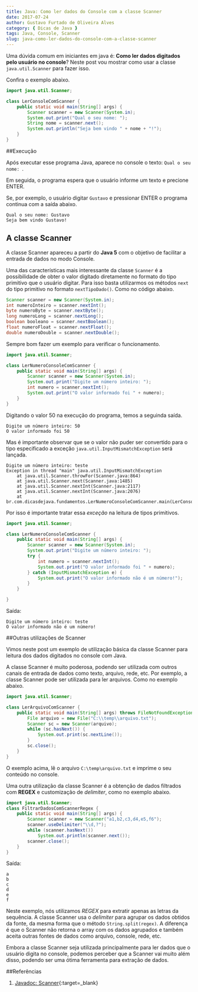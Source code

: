 ```yaml
---
title: Java: Como ler dados do Console com a classe Scanner
date: 2017-07-24
author: Gustavo Furtado de Oliveira Alves
category: { Dicas de Java }
tags: Java, Console, Scanner
slug: java-como-ler-dados-do-console-com-a-classe-scanner
---
```


Uma dúvida comum em iniciantes em java é:
**Como ler dados digitados pelo usuário no console**?
Neste post vou mostrar como usar a classe `java.util.Scanner` para fazer isso.

Confira o exemplo abaixo.

```java
import java.util.Scanner;

class LerConsoleComScanner {
	public static void main(String[] args) {
		Scanner scanner = new Scanner(System.in);
		System.out.print("Qual o seu nome: ");
		String nome = scanner.next();
		System.out.println("Seja bem vindo " + nome + "!");
	}
}
```

##Execução

Após executar esse programa Java, aparece no console o texto: `Qual o seu nome: `. 

Em seguida, o programa espera que o usuário informe um texto e precione ENTER.

Se, por exemplo, o usuário digitar `Gustavo` e pressionar ENTER
o programa continua com a saída abaixo.
 
```
Qual o seu nome: Gustavo
Seja bem vindo Gustavo!
```

## A classe Scanner

A classe Scanner apareceu a partir do **Java 5**
com o objetivo de facilitar a entrada de dados no modo Console.

Uma das características mais interessante da classe `Scanner`
é a possibilidade de obter o valor digitado diretamente
no formato do tipo primitivo que o usuário digitar.
Para isso basta utilizarmos os métodos `next` do tipo primitivo
no formato `nextTipoDado()`. Como no código abaixo.

```java
Scanner scanner = new Scanner(System.in);
int numeroInteiro = scanner.nextInt();
byte numeroByte = scanner.nextByte();
long numeroLong = scanner.nextLong();
boolean booleano = scanner.nextBoolean();
float numeroFloat = scanner.nextFloat();
double numeroDouble = scanner.nextDouble();
```

Sempre bom fazer um exemplo para verificar o funcionamento.

```java
import java.util.Scanner;

class LerNumeroConsoleComScanner {
	public static void main(String[] args) {
		Scanner scanner = new Scanner(System.in);
		System.out.print("Digite um número inteiro: ");
		int numero = scanner.nextInt();
		System.out.print("O valor informado foi " + numero);
	}
}
```

Digitando o valor 50 na execução do programa, temos a seguinda saída.

```
Digite um número inteiro: 50
O valor informado foi 50
```

Mas é importante observar que se o valor não puder ser convertido para o tipo
especificado a exceção `java.util.InputMismatchException` será lançada.

```
Digite um número inteiro: teste
Exception in thread "main" java.util.InputMismatchException
	at java.util.Scanner.throwFor(Scanner.java:864)
	at java.util.Scanner.next(Scanner.java:1485)
	at java.util.Scanner.nextInt(Scanner.java:2117)
	at java.util.Scanner.nextInt(Scanner.java:2076)
	at br.com.dicasdejava.fundamentos.LerNumeroConsoleComScanner.main(LerConsoleComScanner.java:21)
```

Por isso é importante tratar essa _exceção_ na leitura de tipos primitivos.

```java
import java.util.Scanner;

class LerNumeroConsoleComScanner {
	public static void main(String[] args) {
		Scanner scanner = new Scanner(System.in);
		System.out.print("Digite um número inteiro: ");
		try {
			int numero = scanner.nextInt();
			System.out.print("O valor informado foi " + numero);
		} catch (InputMismatchException e) {
			System.out.print("O valor informado não é um número!");
		}
	}

}
```

Saída:

```
Digite um número inteiro: teste
O valor informado não é um número!
```

##Outras utilizações de Scanner

Vimos neste post um exemplo de utilização básica da classe Scanner
para leitura dos dados digitados no console com Java.

A classe Scanner é muito poderosa, podendo ser utilizada com outros
canais de entrada de dados como texto, arquivo, rede, etc.
Por exemplo, a classe Scanner pode ser utilizada para ler arquivos.
Como no exemplo abaixo.

```java
import java.util.Scanner;

class LerArquivoComScanner {
	public static void main(String[] args) throws FileNotFoundException {
		File arquivo = new File("C:\\temp\\arquivo.txt");
		Scanner sc = new Scanner(arquivo);
		while (sc.hasNext()) {
			System.out.print(sc.nextLine());
		}
		sc.close();
	}
}
```

O exemplo acima, lê o arquivo `C:\temp\arquivo.txt` e imprime o seu
conteúdo no console.

Uma outra utilização da classe Scanner é a obtenção de dados filtrados
com **REGEX** e customização de _delimiter_, como no exemplo abaixo.

```java
import java.util.Scanner;
class FiltrarDadosComScannerRegex {
	public static void main(String[] args) {
		Scanner scanner = new Scanner("a1,b2,c3,d4,e5,f6");
		scanner.useDelimiter("\\d,?");
		while (scanner.hasNext())
			System.out.println(scanner.next());
		scanner.close();
	}
}
```

Saída:

```
a
b
c
d
e
f

```

Neste exemplo, nós utilizamos _REGEX_ para extratir apenas as letras da sequência.
A classe Scanner usa o _delimiter_ para agrupar os dados obtidos da fonte,
da mesma forma que o método `String.split(regex)`.
A diferença é que o Scanner não retorna o array com os dados agrupados
e também aceita outras fontes de dados como arquivo, console, rede, etc.

Embora a classe Scanner seja utilizada principalmente para ler dados
que o usuário digita no console,
podemos perceber que a Scanner vai muito além disso, 
podendo ser uma ótima ferramenta para extração de dados.

##Referências

1. [Javadoc: Scanner](https://docs.oracle.com/javase/7/docs/api/java/util/Scanner.html){:target=\_blank}